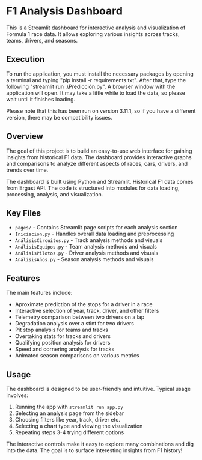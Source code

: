 # F1 Analysis Dashboard

This is a Streamlit dashboard for interactive analysis and visualization of Formula 1 race data. It allows exploring various insights across tracks, teams, drivers, and seasons.

## Execution

To run the application, you must install the necessary packages by opening a terminal and typing "pip install -r requirements.txt". After that, type the following "streamlit run .\Predicción.py". A browser window with the application will open. It may take a little while to load the data, so please wait until it finishes loading.

Please note that this has been run on version 3.11.1, so if you have a different version, there may be compatibility issues.

## Overview

The goal of this project is to build an easy-to-use web interface for gaining insights from historical F1 data. The dashboard provides interactive graphs and comparisons to analyze different aspects of races, cars, drivers, and trends over time.

The dashboard is built using Python and Streamlit. Historical F1 data comes from Ergast API. The code is structured into modules for data loading, processing, analysis, and visualization.

## Key Files

- `pages/` - Contains Streamlit page scripts for each analysis section 
- `Iniciacion.py` - Handles overall data loading and preprocessing
- `AnálisisCircuitos.py` - Track analysis methods and visuals
- `AnálisisEquipos.py` - Team analysis methods and visuals 
- `AnálisisPilotos.py` - Driver analysis methods and visuals
- `AnálisisAños.py` - Season analysis methods and visuals

## Features

The main features include:

- Aproximate prediction of the stops for a driver in a race
- Interactive selection of year, track, driver, and other filters
- Telemetry comparison between two drivers on a lap 
- Degradation analysis over a stint for two drivers
- Pit stop analysis for teams and tracks
- Overtaking stats for tracks and drivers
- Qualifying position analysis for drivers
- Speed and cornering analysis for tracks
- Animated season comparisons on various metrics

## Usage

The dashboard is designed to be user-friendly and intuitive. Typical usage involves:

1. Running the app with `streamlit run app.py`
2. Selecting an analysis page from the sidebar
3. Choosing filters like year, track, driver etc. 
4. Selecting a chart type and viewing the visualization
5. Repeating steps 3-4 trying different options

The interactive controls make it easy to explore many combinations and dig into the data. The goal is to surface interesting insights from F1 history!
